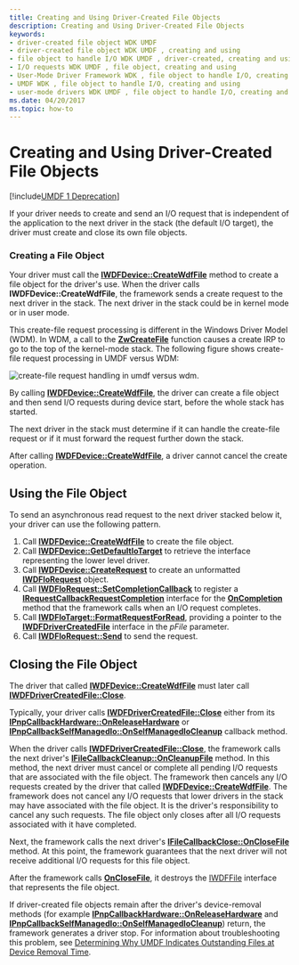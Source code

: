 ```yaml
---
title: Creating and Using Driver-Created File Objects
description: Creating and Using Driver-Created File Objects
keywords:
- driver-created file object WDK UMDF
- driver-created file object WDK UMDF , creating and using
- file object to handle I/O WDK UMDF , driver-created, creating and using
- I/O requests WDK UMDF , file object, creating and using
- User-Mode Driver Framework WDK , file object to handle I/O, creating and using
- UMDF WDK , file object to handle I/O, creating and using
- user-mode drivers WDK UMDF , file object to handle I/O, creating and using
ms.date: 04/20/2017
ms.topic: how-to
---
```


# Creating and Using Driver-Created File Objects


[!include[UMDF 1 Deprecation](../includes/umdf-1-deprecation.md)]

If your driver needs to create and send an I/O request that is independent of the application to the next driver in the stack (the default I/O target), the driver must create and close its own file objects.

### Creating a File Object

Your driver must call the [**IWDFDevice::CreateWdfFile**](/windows-hardware/drivers/ddi/wudfddi/nf-wudfddi-iwdfdevice-createwdffile) method to create a file object for the driver's use. When the driver calls **IWDFDevice::CreateWdfFile**, the framework sends a create request to the next driver in the stack. The next driver in the stack could be in kernel mode or in user mode.

This create-file request processing is different in the Windows Driver Model (WDM). In WDM, a call to the [**ZwCreateFile**](/windows-hardware/drivers/ddi/ntifs/nf-ntifs-ntcreatefile) function causes a create IRP to go to the top of the kernel-mode stack. The following figure shows create-file request processing in UMDF versus WDM:

![create-file request handling in umdf versus wdm.](images/drvrcrtfile.gif)

By calling [**IWDFDevice::CreateWdfFile**](/windows-hardware/drivers/ddi/wudfddi/nf-wudfddi-iwdfdevice-createwdffile), the driver can create a file object and then send I/O requests during device start, before the whole stack has started.

The next driver in the stack must determine if it can handle the create-file request or if it must forward the request further down the stack.

After calling [**IWDFDevice::CreateWdfFile**](/windows-hardware/drivers/ddi/wudfddi/nf-wudfddi-iwdfdevice-createwdffile), a driver cannot cancel the create operation.

## Using the File Object


To send an asynchronous read request to the next driver stacked below it, your driver can use the following pattern.

1.  Call [**IWDFDevice::CreateWdfFile**](/windows-hardware/drivers/ddi/wudfddi/nf-wudfddi-iwdfdevice-createwdffile) to create the file object.
2.  Call [**IWDFDevice::GetDefaultIoTarget**](/windows-hardware/drivers/ddi/wudfddi/nf-wudfddi-iwdfdevice-getdefaultiotarget) to retrieve the interface representing the lower level driver.
3.  Call [**IWDFDevice::CreateRequest**](/windows-hardware/drivers/ddi/wudfddi/nf-wudfddi-iwdfdevice-createrequest) to create an unformatted [**IWDFIoRequest**](/windows-hardware/drivers/ddi/wudfddi/nn-wudfddi-iwdfiorequest) object.
4.  Call [**IWDFIoRequest::SetCompletionCallback**](/windows-hardware/drivers/ddi/wudfddi/nf-wudfddi-iwdfiorequest-setcompletioncallback) to register a [**IRequestCallbackRequestCompletion**](/windows-hardware/drivers/ddi/wudfddi/nn-wudfddi-irequestcallbackrequestcompletion) interface for the [**OnCompletion**](/windows-hardware/drivers/ddi/wudfddi/nf-wudfddi-irequestcallbackrequestcompletion-oncompletion) method that the framework calls when an I/O request completes.
5.  Call [**IWDFIoTarget::FormatRequestForRead**](/windows-hardware/drivers/ddi/wudfddi/nf-wudfddi-iwdfiotarget-formatrequestforread), providing a pointer to the [**IWDFDriverCreatedFile**](/windows-hardware/drivers/ddi/wudfddi/nn-wudfddi-iwdfdrivercreatedfile) interface in the *pFile* parameter.
6.  Call [**IWDFIoRequest::Send**](/windows-hardware/drivers/ddi/wudfddi/nf-wudfddi-iwdfiorequest-send) to send the request.

## Closing the File Object


The driver that called [**IWDFDevice::CreateWdfFile**](/windows-hardware/drivers/ddi/wudfddi/nf-wudfddi-iwdfdevice-createwdffile) must later call [**IWDFDriverCreatedFile::Close**](/windows-hardware/drivers/ddi/wudfddi/nf-wudfddi-iwdfdrivercreatedfile-close).

Typically, your driver calls [**IWDFDriverCreatedFile::Close**](/windows-hardware/drivers/ddi/wudfddi/nf-wudfddi-iwdfdrivercreatedfile-close) either from its [**IPnpCallbackHardware::OnReleaseHardware**](/windows-hardware/drivers/ddi/wudfddi/nf-wudfddi-ipnpcallbackhardware-onreleasehardware) or [**IPnpCallbackSelfManagedIo::OnSelfManagedIoCleanup**](/windows-hardware/drivers/ddi/wudfddi/nf-wudfddi-ipnpcallbackselfmanagedio-onselfmanagediocleanup) callback method.

When the driver calls [**IWDFDriverCreatedFile::Close**](/windows-hardware/drivers/ddi/wudfddi/nf-wudfddi-iwdfdrivercreatedfile-close), the framework calls the next driver's [**IFileCallbackCleanup::OnCleanupFile**](/windows-hardware/drivers/ddi/wudfddi/nf-wudfddi-ifilecallbackcleanup-oncleanupfile) method. In this method, the next driver must cancel or complete all pending I/O requests that are associated with the file object. The framework then cancels any I/O requests created by the driver that called [**IWDFDevice::CreateWdfFile**](/windows-hardware/drivers/ddi/wudfddi/nf-wudfddi-iwdfdevice-createwdffile). The framework does not cancel any I/O requests that lower drivers in the stack may have associated with the file object. It is the driver's responsibility to cancel any such requests. The file object only closes after all I/O requests associated with it have completed.

Next, the framework calls the next driver's [**IFileCallbackClose::OnCloseFile**](/windows-hardware/drivers/ddi/wudfddi/nf-wudfddi-ifilecallbackclose-onclosefile) method. At this point, the framework guarantees that the next driver will not receive additional I/O requests for this file object.

After the framework calls [**OnCloseFile**](/windows-hardware/drivers/ddi/wudfddi/nf-wudfddi-ifilecallbackclose-onclosefile), it destroys the [IWDFFile](/windows-hardware/drivers/ddi/wudfddi/nn-wudfddi-iwdffile) interface that represents the file object.

If driver-created file objects remain after the driver's device-removal methods (for example [**IPnpCallbackHardware::OnReleaseHardware**](/windows-hardware/drivers/ddi/wudfddi/nf-wudfddi-ipnpcallbackhardware-onreleasehardware) and [**IPnpCallbackSelfManagedIo::OnSelfManagedIoCleanup**](/windows-hardware/drivers/ddi/wudfddi/nf-wudfddi-ipnpcallbackselfmanagedio-onselfmanagediocleanup)) return, the framework generates a driver stop. For information about troubleshooting this problem, see [Determining Why UMDF Indicates Outstanding Files at Device Removal Time](determining-why-umdf-indicates-outstanding-files-at-device-removal-tim.md).

 

